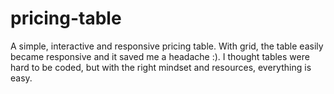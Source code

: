 # pricing-table
A simple, interactive and responsive pricing table. With grid, the table easily became responsive and it saved me a headache :). I thought tables were hard to be coded, but with the right mindset and resources, everything is easy. 
